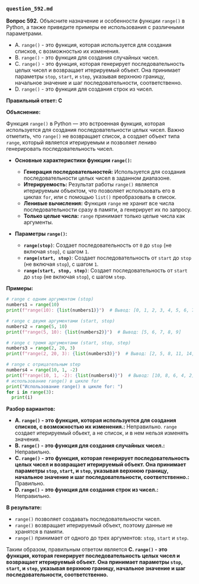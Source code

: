 ### `question_592.md`

**Вопрос 592.** Объясните назначение и особенности функции `range()` в Python, а также приведите примеры ее использования с различными параметрами.

-   A.  `range()` - это функция, которая используется для создания списков, с возможностью их изменения.
-   B. `range()` - это функция для создания случайных чисел.
-   C.  `range()` - это функция, которая генерирует последовательность целых чисел и возвращает итерируемый объект. Она принимает параметры `stop`, `start`, и `step`, указывая верхнюю границу, начальное значение и шаг последовательности, соответственно.
-   D. `range()` - это функция для создания строк из чисел.

**Правильный ответ: C**

**Объяснение:**

Функция `range()` в Python — это встроенная функция, которая используется для создания последовательности целых чисел. Важно отметить, что `range()` не возвращает список, а создает объект типа `range`, который является итерируемым и позволяет лениво генерировать последовательность чисел.

*   **Основные характеристики функции `range()`:**
    *   **Генерация последовательностей:** Используется для создания последовательности целых чисел в заданном диапазоне.
    *   **Итерируемость:** Результат работы `range()` является итерируемым объектом, что позволяет использовать его в циклах `for`, или с помощью `list()` преобразовать в список.
    *   **Ленивые вычисления:** Функция `range` не хранит все числа последовательности сразу в памяти, а генерирует их по запросу.
    *    **Только целые числа:** `range` принимает только целые числа как аргументы.

*  **Параметры `range()`:**
    *  **`range(stop)`**: Создает последовательность от `0` до `stop` (не включая `stop`), с шагом `1`.
    *  **`range(start, stop)`**: Создает последовательность от `start` до `stop` (не включая `stop`), с шагом `1`.
    * **`range(start, stop, step)`**: Создает последовательность от `start` до `stop` (не включая `stop`), с шагом `step`.

**Примеры:**

```python
# range с одним аргументом (stop)
numbers1 = range(10)
print(f"range(10): {list(numbers1)}")  # Вывод: [0, 1, 2, 3, 4, 5, 6, 7, 8, 9]

# range с двумя аргументами (start, stop)
numbers2 = range(5, 10)
print(f"range(5, 10): {list(numbers2)}")  # Вывод: [5, 6, 7, 8, 9]

# range с тремя аргументами (start, stop, step)
numbers3 = range(2, 20, 3)
print(f"range(2, 20, 3): {list(numbers3)}")  # Вывод: [2, 5, 8, 11, 14, 17]

# range с отрицательным step
numbers4 = range(10, 1, -2)
print(f"range(10, 1, -2): {list(numbers4)}")  # Вывод: [10, 8, 6, 4, 2]
# использование range() в цикле for
print("Использование range() в цикле for: ")
for i in range(3):
  print(i)
```

**Разбор вариантов:**
*   **A. `range()` - это функция, которая используется для создания списков, с возможностью их изменения.:** Неправильно. `range` создает итерируемый обьект, а не список,  и в нем нельзя изменять значения.
*   **B. `range()` - это функция для создания случайных чисел.:** Неправильно.
*   **C. `range()` - это функция, которая генерирует последовательность целых чисел и возвращает итерируемый объект. Она принимает параметры `stop`, `start`, и `step`, указывая верхнюю границу, начальное значение и шаг последовательности, соответственно.:** Правильно.
*   **D. `range()` - это функция для создания строк из чисел.:** Неправильно.

**В результате:**
*  `range()` позволяет создавать  последовательности чисел.
*   `range()`  возвращает итерируемый объект, поэтому данные не хранятся в памяти.
*   `range()`  принимает от одного до трех аргументов: `stop`, `start` и `step`.

Таким образом, правильным ответом является **C. `range()` - это функция, которая генерирует последовательность целых чисел и возвращает итерируемый объект. Она принимает параметры `stop`, `start`, и `step`, указывая верхнюю границу, начальное значение и шаг последовательности, соответственно.**
